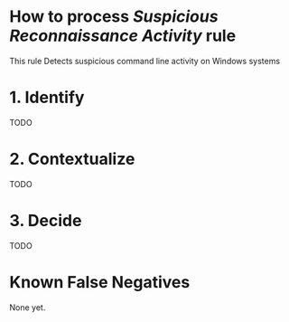 # How to process *Suspicious Reconnaissance Activity* rule
This rule Detects suspicious command line activity on Windows systems

# 1. Identify
TODO

# 2. Contextualize
TODO

# 3. Decide
TODO

# Known False Negatives
None yet.
